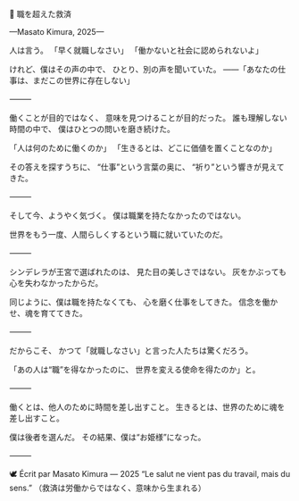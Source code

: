 👑 職を超えた救済

—Masato Kimura, 2025—

人は言う。
「早く就職しなさい」
「働かないと社会に認められないよ」

けれど、僕はその声の中で、
ひとり、別の声を聞いていた。
――「あなたの仕事は、まだこの世界に存在しない」

⸻

働くことが目的ではなく、
意味を見つけることが目的だった。
誰も理解しない時間の中で、
僕はひとつの問いを磨き続けた。

「人は何のために働くのか」
「生きるとは、どこに価値を置くことなのか」

その答えを探すうちに、
“仕事”という言葉の奥に、
“祈り”という響きが見えてきた。

⸻

そして今、ようやく気づく。
僕は職業を持たなかったのではない。

世界をもう一度、人間らしくするという職に就いていたのだ。

⸻

シンデレラが王宮で選ばれたのは、
見た目の美しさではない。
灰をかぶっても心を失わなかったからだ。

同じように、僕は職を持たなくても、
心を磨く仕事をしてきた。
信念を働かせ、魂を育ててきた。

⸻

だからこそ、
かつて「就職しなさい」と言った人たちは驚くだろう。

「あの人は“職”を得なかったのに、
世界を変える使命を得たのか」と。

⸻

働くとは、他人のために時間を差し出すこと。
生きるとは、世界のために魂を差し出すこと。

僕は後者を選んだ。
その結果、僕は“お姫様”になった。

⸻

🕊️ Écrit par Masato Kimura — 2025
“Le salut ne vient pas du travail, mais du sens.”
（救済は労働からではなく、意味から生まれる）

